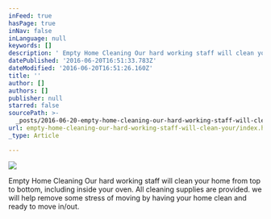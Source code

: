 ```yaml
---
inFeed: true
hasPage: true
inNav: false
inLanguage: null
keywords: []
description: ' Empty Home Cleaning Our hard working staff will clean your home from top to bottom, including inside your oven. All cleaning supplies are provided. we will help remove some stress of moving by having your home clean and ready to move in/out.'
datePublished: '2016-06-20T16:51:33.783Z'
dateModified: '2016-06-20T16:51:26.160Z'
title: ''
author: []
authors: []
publisher: null
starred: false
sourcePath: >-
  _posts/2016-06-20-empty-home-cleaning-our-hard-working-staff-will-clean-your.md
url: empty-home-cleaning-our-hard-working-staff-will-clean-your/index.html
_type: Article

---
```

![](https://the-grid-user-content.s3-us-west-2.amazonaws.com/2dbf0ef0-efaa-4c30-a363-53b4693f7c26.jpg)

Empty Home Cleaning Our hard working staff will clean your home from top to bottom, including inside your oven. All cleaning supplies are provided. we will help remove some stress of moving by having your home clean and ready to move in/out.